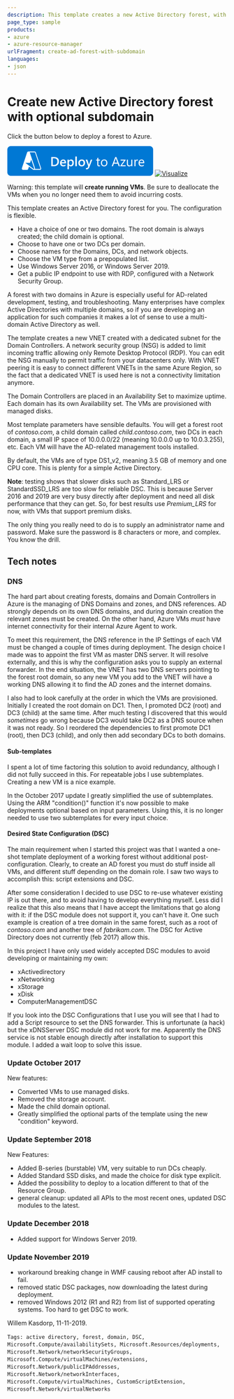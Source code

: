 ```yaml
---
description: This template creates a new Active Directory forest, with an optional subdomain. You can choose to have either one or two DCs per domain. The network configuration is highly configurable, making it suitable to fit into an existing environment. The VMs use managed disks and have no dependency on storage accounts. As an operating system you can choose between Windows Server 2016 and Windows Server 2019. This template illustrates the use of nested templates, Powershell DSC, and other advanced concepts.
page_type: sample
products:
- azure
- azure-resource-manager
urlFragment: create-ad-forest-with-subdomain
languages:
- json
---
```

# Create new Active Directory forest with optional subdomain

Click the button below to deploy a forest to Azure.

[![Deploy To Azure](https://raw.githubusercontent.com/phannah/arm/master/1-CONTRIBUTION-GUIDE/images/deploytoazure.svg?sanitize=true)](https://portal.azure.com/#create/Microsoft.Template/uri/https%3A%2F%2Fraw.githubusercontent.com%2Fphannah%2Farm%2Fmaster%2Fapplication-workloads%2Factive-directory%2Fcreate-ad-forest-with-subdomain%2Fazuredeploy.json)
[![Visualize](https://raw.githubusercontent.com/phannah/arm/master/1-CONTRIBUTION-GUIDE/images/visualizebutton.svg?sanitize=true)](http://armviz.io/#/?load=https%3A%2F%2Fraw.githubusercontent.com%2Fphannah%2Farm%2Fmaster%2Fapplication-workloads%2Factive-directory%2Fcreate-ad-forest-with-subdomain%2Fazuredeploy.json)

Warning: this template will **create running VMs**.
Be sure to deallocate the VMs when you no longer need them to avoid incurring costs.

This template creates an Active Directory forest for you. The configuration is flexible.

* Have a choice of one or two domains. The root domain is always created; the child domain is optional.
* Choose to have one or two DCs per domain.
* Choose names for the Domains, DCs, and network objects.
* Choose the VM type from a prepopulated list.
* Use Windows Server 2016, or Windows Server 2019.
* Get a public IP endpoint to use with RDP, configured with a Network Security Group.

A forest with two domains in Azure is especially useful for AD-related development, testing, and troubleshooting. Many enterprises have complex Active Directories with multiple domains, so if you are developing an application for such companies it makes a lot of sense to use a multi-domain Active Directory as well.

The template creates a new VNET created with a dedicated subnet for the Domain Controllers. A network security group (NSG) is added to limit incoming traffic allowing only Remote Desktop Protocol (RDP). You can edit the NSG manually to permit traffic from your datacenters only. With VNET peering it is easy to connect different VNETs in the same Azure Region, so the fact that a dedicated VNET is used here is not a connectivity limitation anymore.

The Domain Controllers are placed in an Availability Set to maximize uptime. Each domain has its own Availability set. The VMs are provisioned with managed disks.

Most template parameters have sensible defaults. You will get a forest root of _contoso.com_, a child domain called _child.contoso.com_, two DCs in each domain, a small IP space of 10.0.0.0/22 (meaning 10.0.0.0 up to 10.0.3.255), etc. Each VM will have the AD-related management tools installed.

By default, the VMs are of type DS1_v2, meaning 3.5 GB of memory and one CPU core. This is plenty for a simple Active Directory.

**Note**: testing shows that slower disks such as Standard_LRS or StandardSSD_LRS are too slow for reliable DSC. This is because Server 2016 and 2019 are very busy directly after deployment and need all disk performance that they can get. So, for best results use _Premium_LRS_ for now, with VMs that support premium disks.

The only thing you really need to do is to supply an administrator name and password. Make sure the password is 8 characters or more, and complex. You know the drill.

## Tech notes

### DNS

The hard part about creating forests, domains and Domain Controllers in Azure is the managing of DNS Domains and zones, and DNS references. AD strongly depends on its own DNS domains, and during domain creation the relevant zones must be created. On the other hand, Azure VMs _must_ have internet connectivity for their internal Azure Agent to work.

To meet this requirement, the DNS reference in the IP Settings of each VM must be changed a couple of times during deployment. The design choice I made was to appoint the first VM as master DNS server. It will resolve
externally, and this is why the configuration asks you to supply an external forwarder. In the end situation, the VNET has two DNS servers pointing to the forest root domain, so any new VM you add to the VNET will have a working DNS allowing it to find the AD zones and the internet domains.

I also had to look carefully at the order in which the VMs are provisioned. Initially I created the root domain on DC1. Then, I promoted DC2 (root) and DC3 (child) at the same time. After much testing I discovered that this would _sometimes_ go wrong because DC3 would take DC2 as a DNS source when it was not ready. So I reordered the dependencies to first promote  DC1 (root), then DC3 (child), and only then add secondary DCs to both domains.

#### Sub-templates

I spent a lot of time factoring this solution to avoid redundancy, although I did not fully succeed in this. For repeatable jobs I use subtemplates. Creating a new VM is a nice example.

In the October 2017 update I greatly simplified the use of subtemplates. Using the ARM "condition()" function it's now possible to make deployments optional based on input parameters. Using this, it is no longer needed to use two subtemplates for every input choice.

#### Desired State Configuration (DSC)

The main requirement when I started this project was that I wanted a one-shot template deployment of a working forest without additional post-configuration. Clearly, to create an AD forest you must do stuff inside all VMs, and different stuff depending on the domain role. I saw two ways to accomplish this: script extensions and DSC.

After some consideration I decided to use DSC to re-use whatever existing IP is out there, and to avoid having to develop everything myself. Less did I realize that this also means that I have accept the limitations that go along with it: if the DSC module does not support it, you can't have it. One such example is creation of a tree domain in the same forest, such as a root of _contoso.com_ and another tree of _fabrikam.com_. The DSC for Active Directory does not currently (feb 2017) allow this.

In this project I have only used widely accepted DSC modules to avoid developing or maintaining my own:

* xActivedirectory
* xNetworking
* xStorage
* xDisk
* ComputerManagementDSC

If you look into the DSC Configurations that I use you will see that I had to add a Script resource to set the DNS forwarder. This is unfortunate (a hack) but the xDNSServer DSC module did not work for me. Apparently the DNS service is not stable enough directly after installation to support this module. I added a wait loop to solve this issue.

### Update October 2017

New features:

* Converted VMs to use managed disks.
* Removed the storage account.
* Made the child domain optional.
* Greatly simplified the optional parts of the template using the new "condition" keyword.

### Update September 2018

New Features:

* Added B-series (burstable) VM, very suitable to run DCs cheaply.
* Added Standard SSD disks, and made the choice for disk type explicit.
* Added the possibility to deploy to a location different to that of the Resource Group.
* general cleanup: updated all APIs to the most recent ones, updated DSC modules to the latest.

### Update December 2018

* Added support for Windows Server 2019.

### Update November 2019

* workaround breaking change in WMF causing reboot after AD install to fail.
* removed static DSC packages, now downloading the latest during deployment.
* removed Windows 2012 (R1 and R2) from list of supported operating systems. Too hard to get DSC to work.

Willem Kasdorp, 11-11-2019.

`Tags: active directory, forest, domain, DSC, Microsoft.Compute/availabilitySets, Microsoft.Resources/deployments, Microsoft.Network/networkSecurityGroups, Microsoft.Compute/virtualMachines/extensions, Microsoft.Network/publicIPAddresses, Microsoft.Network/networkInterfaces, Microsoft.Compute/virtualMachines, CustomScriptExtension, Microsoft.Network/virtualNetworks`
